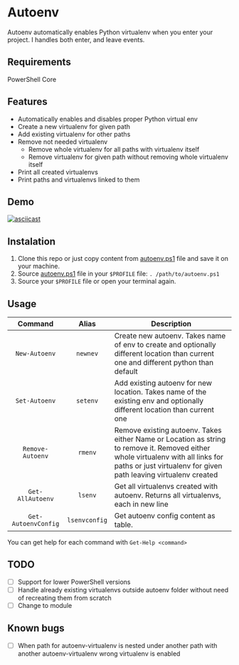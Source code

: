 # Autoenv
Autoenv automatically enables  Python virtualenv when you enter your project.
I handles both enter, and leave events.

## Requirements
PowerShell Core 

## Features
- Automatically enables and disables proper Python virtual env
- Create a new virtualenv for given path
- Add existing virtualenv for other paths
- Remove not needed virtualenv 
	- Remove whole virtualenv for all paths with virtualenv itself
	- Remove virtualenv for given path without removing whole virtualenv itself
- Print all created virtualenvs
- Print paths and virtualenvs linked to them

## Demo
[![asciicast](https://asciinema.org/a/476807.svg)](https://asciinema.org/a/476807)

## Instalation
1. Clone this repo or just copy content from [autoenv.ps1](autoenv.ps1) file and save it on your machine. 
2. Source [autoenv.ps1](autoenv.ps1) file in your `$PROFILE` file:
`. /path/to/autoenv.ps1`
3. Source your `$PROFILE` file or open your terminal again.

## Usage

| Command | Alias | Description |
|:---------:|:-------:|-------------|
|`New-Autoenv`|`newnev`|Create new autoenv. Takes name of env to create and optionally different location than current one and different python than default|
|`Set-Autoenv`|`setenv`|Add existing autoenv for new location. Takes name of the existing env and optionally different location than current one|
|`Remove-Autoenv`|`rmenv`|Remove existing autoenv. Takes either Name or Location as string to remove it. Removed either whole virtualenv with all links for paths or just virtualenv for given path leaving virtualenv created|
|`Get-AllAutoenv`|`lsenv`|Get all virtualenvs created with autoenv. Returns all virtualenvs, each in new line|
|`Get-AutoenvConfig`|`lsenvconfig`|Get autoenv config content as table.|

You can get help for each command with `Get-Help <command>`

## TODO
- [ ] Support for lower PowerShell versions
- [ ] Handle already existing virtualenvs outside autoenv folder without need of recreating them from scratch
- [ ] Change to module

## Known bugs
- [ ] When path for autoenv-virtualenv is nested under another path with another autoenv-virtualenv wrong virtualenv is enabled

